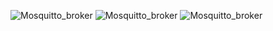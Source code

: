 
![Mosquitto_broker](/switch_module/image/164823.png)
![Mosquitto_broker](/switch_module/image/094802.png)
![Mosquitto_broker](/switch_module/image/091322.png)
